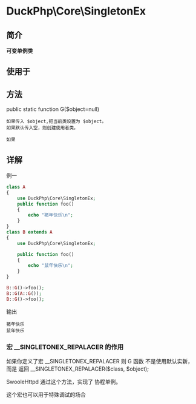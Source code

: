 # DuckPhp\Core\SingletonEx
## 简介

**可变单例类**

## 使用于

## 方法

public static function G($object=null)

    如果传入 $object,把当前类设置为 $object。
    如果默认传入空，则创建使用者类。
    
    如果
## 详解

例一
```php
class A
{
    use DuckPhp\Core\SingletonEx;
    public function foo()
    {
        echo "猪年快乐\n";
    }
}
class B extends A
{
    use DuckPhp\Core\SingletonEx;

    public function foo()
    {
        echo "鼠年快乐\n";
    }
}

B::G()->foo();
B::G(A::G());
B::G()->foo();
```
输出
```
猪年快乐
鼠年快乐
```
### 宏 __SINGLETONEX_REPALACER 的作用

如果你定义了宏 __SINGLETONEX_REPALACER 则 G 函数 不是使用默认实新，而是 返回 __SINGLETONEX_REPALACER($class, $object);

SwooleHttpd 通过这个方法，实现了 协程单例。

这个宏也可以用于特殊调试的场合
